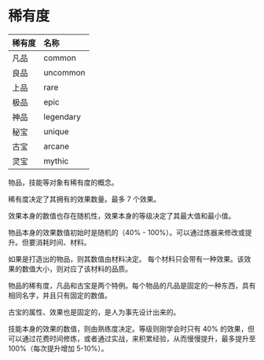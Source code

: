 # 稀有度

| 稀有度 | 名称      |
| :----- | :-------- |
| 凡品   | common    |
| 良品   | uncommon  |
| 上品   | rare      |
| 极品   | epic      |
| 神品   | legendary |
| 秘宝   | unique    |
| 古宝   | arcane    |
| 灵宝   | mythic    |

物品，技能等对象有稀有度的概念。

稀有度决定了其拥有的效果数量。最多 7 个效果。

效果本身的数值也存在随机性，效果本身的等级决定了其最大值和最小值。

物品本身的效果数值初始时是随机的（40% - 100%）。可以通过炼器来修改或提升。但要消耗时间、材料。

如果是打造出的物品，则其数值由材料决定。
每个材料只会带有一种效果。该效果的数值大小，则对应了该材料的品质。

物品的稀有度，凡品和古宝是两个特例。每个物品的凡品是固定的一种东西，具有相同名字，并且只有固定的数值。

古宝的属性、效果也是固定的，是人为事先设计出来的。

技能本身的效果的数值，则由熟练度决定。等级则刚学会时只有 40% 的效果，但可以通过花费时间修炼，或者通过实战，来积累经验，从而慢慢提升，最多提升至 100%（每次提升增加 5-10%）。
